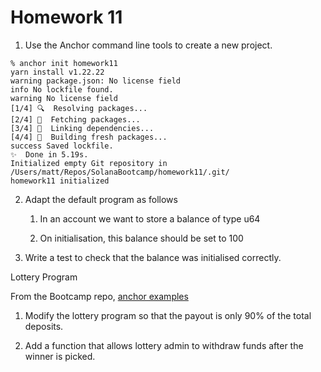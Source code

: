 # Homework 11

1. Use the Anchor command line tools to create a new project.
```
% anchor init homework11
yarn install v1.22.22
warning package.json: No license field
info No lockfile found.
warning No license field
[1/4] 🔍  Resolving packages...
[2/4] 🚚  Fetching packages...
[3/4] 🔗  Linking dependencies...
[4/4] 🔨  Building fresh packages...
success Saved lockfile.
✨  Done in 5.19s.
Initialized empty Git repository in /Users/matt/Repos/SolanaBootcamp/homework11/.git/
homework11 initialized
```

2. Adapt the default program as follows

    1. In an account we want to store a balance of type u64

    2. On initialisation, this balance should be set to 100

3. Write a test to check that the balance was initialised correctly.

Lottery Program

From the Bootcamp repo, [anchor examples](https://github.com/ExtropyIO/SolanaBootcamp/tree/main/examples_anchor)

1. Modify the lottery program so that the payout is only 90% of the total deposits.

2. Add a function that allows lottery admin to withdraw funds after the winner is picked.